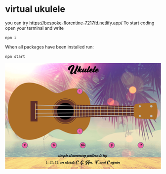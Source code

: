 # virtual ukulele
you can try https://bespoke-florentine-7217fd.netlify.app/
To start coding open your terminal and write
```
npm i
```

When all packages have been installed run:
```
npm start
```
![alt text](./screenshot.png)

